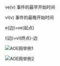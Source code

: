 ve(v) 事件的最早开始时间

vl(v) 事件的最晚开始时间

e(边)=ve(起点)

l(边)=vl(终点)-边



![AOE网举例1](pic/AOE网举例1.jpeg)

![AOE网举例2](pic/AOE网举例2.jpeg)

